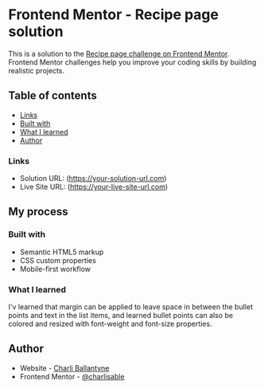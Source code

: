 # Frontend Mentor - Recipe page solution

This is a solution to the [Recipe page challenge on Frontend Mentor](https://www.frontendmentor.io/challenges/recipe-page-KiTsR8QQKm). Frontend Mentor challenges help you improve your coding skills by building realistic projects. 

## Table of contents

- [Links](#links)
- [Built with](#built-with)
- [What I learned](#what-i-learned)
- [Author](#author)


### Links

- Solution URL: (https://your-solution-url.com)
- Live Site URL: (https://your-live-site-url.com)

## My process

### Built with

- Semantic HTML5 markup
- CSS custom properties
- Mobile-first workflow


### What I learned

I'v learned that margin can be applied to leave space in between the bullet points and text in the list items, and learned bullet points can also be colored and resized with font-weight and font-size properties.


## Author

- Website - [Charli Ballantyne](https://charlicodes.com/)
- Frontend Mentor - [@charlisable](https://www.frontendmentor.io/profile/charlisable)
